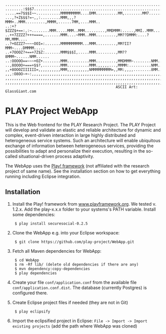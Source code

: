     ...........................................................................
    ........:$$$7..............................................................
    .....==7$$$I~~...........MMMMMMMMM....DMM..........MM,........MM7......MM..
    ...,?+Z$$$?=~,,:.........MMM,,,?MMM+..MMM.........,MMMM,......7MM,....MMM..
    ..:+?$ZZZ$+==:,:~........MMM.....MMM..MMM.........,MMDMMM:.....,MMI..MMM...
    ..++7ZZZZ?+++====,.......MMM....~MMM..MMM.........,MM??DMMM:....?MM,MMM....
    ..?+OZZZ7~~~~OOI=:.......MMMMMMMMMM...MMM.........,MM?II?MMM~....DMMMM.....
    ..+7OOOZ?+==+7Z$Z:.......MMM$$$I,.....MMM.........,MM??8MMM~......NMM......
    ..:OOOOO==~~~+OZ+........MMM..........MMM.........,MMDMMM~........NMM......
    ..,8OOOO+===+$$?,........MMM..........MMM.,,,,,...,MMMM:..........NMM......
    ,,+8OOOZIIIIII=,,,,,,,,,,MMM,,,,,,,,,,NMMMMMMMMM=,,MM:,,,,........8MM......
    ,,,:O8OO~+~:,,,,,,,,,,,,,,,,,,,,,,,,,,,,,,,,,,,,,,,,,,,,,,,,,,,,,,,,,,,,,,,
    ,,,,,,,,,,,,,,,,,,,,,,,,,,,,,,,,,,,,,,,,,,,,,,,,,,,,,,,,,,,,,,,,,,,,,,,,,,,
    ,,,,,,,,,,,,,,,,,,,,,,,,,,,,,,,,,,,,,,,,,,,,,,,,,,,,,,,,,,,,,,,,,,,,,,,,,,,
                                                      ASCII Art: GlassGiant.com

PLAY Project WebApp
===================
This is the Web frontend for the PLAY Research Project. The PLAY Project will
develop and validate an elastic and reliable architecture for dynamic and
complex, event-driven interaction in large highly distributed and heterogeneous
service systems. Such an architecture will enable ubiquitous exchange of
information between heterogeneous services, providing the possibilities to adapt
and personalize their execution, resulting in the so-called situational-driven
process adaptivity.																 

The WebApp uses the [Play! framework](www.playframework.org) (not affiliated with
the research project of same name). See the installation section on how to get
everything running including Eclipse integration.

Installation
-------------																 
1. Install the Play! framework from www.playframework.org. We tested v. 1.2.x. Add the play-x.x.x folder to your systems's PATH variable. Install some dependencies:

		$ play install securesocial-0.2.5

2. Clone the WebApp e.g. into your Eclipse workspace:

		$ git clone https://github.com/play-project/WebApp.git

3. Fetch all Maven dependencies for WebApp:

        $ cd WebApp
        $ rm -Rf lib/ (delete old dependencies if there are any)
        $ mvn dependency:copy-dependencies
        $ play dependencies

4. Create your file `conf/application.conf` from the available file `conf/application.conf.dist`. The database (currently Postgres) is configured there.

5. Create Eclipse project files if needed (they are not in Git)

        $ play eclipsify

6. Import the eclipsified project in Eclipse:
`File -> Import -> Import existing projects` (add the path where WebApp was cloned)


